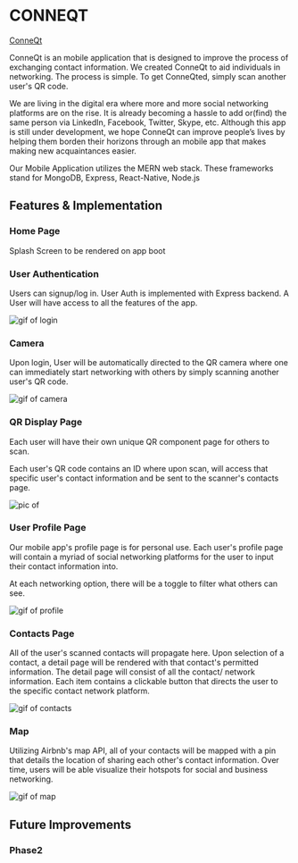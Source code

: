 # CONNEQT

[ConneQt][heroku]

[heroku]: https://conneqt.herokuapp.com/

ConneQt is an mobile application that is designed to improve the process of exchanging contact information. We created ConneQt to aid individuals in networking. The process is simple. To get ConneQted, simply scan another user's QR code.

We are living in the digital era where more and more social networking platforms are on the rise. It is already becoming a hassle to add or(find) the same person via LinkedIn, Facebook, Twitter, Skype, etc. Although this app is still under development, we hope ConneQt can improve people’s lives by helping them borden their horizons through an mobile app that makes making new acquaintances easier.

Our Mobile Application utilizes the MERN web stack. These frameworks stand for MongoDB, Express, React-Native, Node.js

## Features & Implementation

### Home Page
Splash Screen to be rendered on app boot

### User Authentication
Users can signup/log in. User Auth is implemented with Express backend. A User will have access to all the features of the app.

![gif of login](https://user-images.githubusercontent.com/26663031/29267799-2797d35a-809f-11e7-91d3-3b520d56c568.gif)

### Camera
Upon login, User will be automatically directed to the QR camera where one can immediately start networking with others by simply scanning another user's QR code.

![gif of camera](https://user-images.githubusercontent.com/26663031/29267858-586986e0-809f-11e7-9465-1237fb71d086.gif)

### QR Display Page
Each user will have their own unique QR component page for others to scan.

Each user's QR code contains an ID where upon scan, will access that specific user's contact information and be sent to the scanner's contacts page.

![pic of](https://user-images.githubusercontent.com/26663031/29267880-6a2cc8c4-809f-11e7-97b4-52a2f6735105.jpg)

### User Profile Page
Our mobile app's profile page is for personal use. Each user's profile page will contain a myriad of social networking platforms for the user to input their contact information into.

At each networking option, there will be a toggle to filter what others can see.

![gif of profile](https://user-images.githubusercontent.com/26663031/29267826-3c5a3760-809f-11e7-8404-2dd877959193.gif)

### Contacts Page
All of the user's scanned contacts will propagate here. Upon selection of a contact, a detail page will be rendered with that contact's permitted information. The detail page will consist of all the contact/ network information. Each item contains a clickable button that directs the user to the specific contact network platform.

![gif of contacts](https://user-images.githubusercontent.com/26663031/29267868-61098c14-809f-11e7-98d3-e22a37b2c7d6.gif)


### Map
Utilizing Airbnb's map API, all of your contacts will be mapped with a pin that details the location of sharing each other's contact information. Over time, users will be able visualize their hotspots for social and business networking.

![gif of map](https://user-images.githubusercontent.com/26663031/29267868-61098c14-809f-11e7-98d3-e22a37b2c7d6.gif)


## Future Improvements

### Phase2
